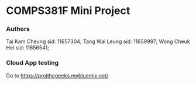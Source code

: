 # COMPS381F Mini Project

### Authors
Tai Kam Cheung sid: 11657304; 
Tang Wai Leung sid: 11659997; 
Wong Cheuk Hei sid: 11656541; 

### Cloud App testing
Go to https://projthegeeks.mybluemix.net/
